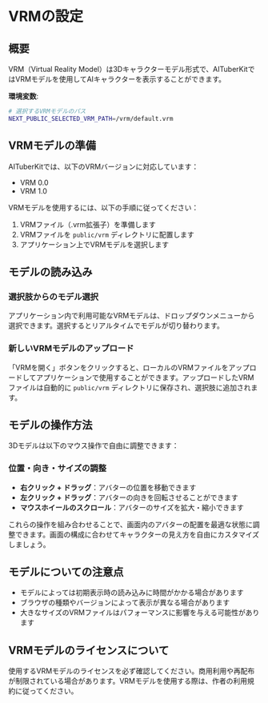 # VRMの設定

## 概要

VRM（Virtual Reality Model）は3Dキャラクターモデル形式で、AITuberKitではVRMモデルを使用してAIキャラクターを表示することができます。

**環境変数**:

```bash
# 選択するVRMモデルのパス
NEXT_PUBLIC_SELECTED_VRM_PATH=/vrm/default.vrm
```

## VRMモデルの準備

AITuberKitでは、以下のVRMバージョンに対応しています：

- VRM 0.0
- VRM 1.0

VRMモデルを使用するには、以下の手順に従ってください：

1. VRMファイル（.vrm拡張子）を準備します
2. VRMファイルを `public/vrm` ディレクトリに配置します
3. アプリケーション上でVRMモデルを選択します

## モデルの読み込み

### 選択肢からのモデル選択

アプリケーション内で利用可能なVRMモデルは、ドロップダウンメニューから選択できます。選択するとリアルタイムでモデルが切り替わります。

### 新しいVRMモデルのアップロード

「VRMを開く」ボタンをクリックすると、ローカルのVRMファイルをアップロードしてアプリケーションで使用することができます。アップロードしたVRMファイルは自動的に `public/vrm` ディレクトリに保存され、選択肢に追加されます。

## モデルの操作方法

3Dモデルは以下のマウス操作で自由に調整できます：

### 位置・向き・サイズの調整

- **右クリック + ドラッグ**：アバターの位置を移動できます
- **左クリック + ドラッグ**：アバターの向きを回転させることができます
- **マウスホイールのスクロール**：アバターのサイズを拡大・縮小できます

これらの操作を組み合わせることで、画面内のアバターの配置を最適な状態に調整できます。画面の構成に合わせてキャラクターの見え方を自由にカスタマイズしましょう。

## モデルについての注意点

- モデルによっては初期表示時の読み込みに時間がかかる場合があります
- ブラウザの種類やバージョンによって表示が異なる場合があります
- 大きなサイズのVRMファイルはパフォーマンスに影響を与える可能性があります

## VRMモデルのライセンスについて

使用するVRMモデルのライセンスを必ず確認してください。商用利用や再配布が制限されている場合があります。VRMモデルを使用する際は、作者の利用規約に従ってください。

